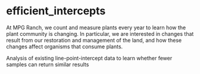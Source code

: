 # efficient_intercepts

At MPG Ranch, we count and measure plants every year to learn how the plant community is changing. In particular, we are interested in changes that result from our restoration and management of the land, and how these changes affect organisms that consume plants. 

Analysis of existing line-point-intercept data to learn whether fewer samples can return similar results
